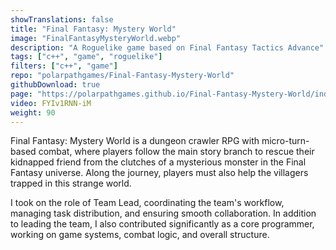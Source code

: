 ```yaml
---
showTranslations: false
title: "Final Fantasy: Mystery World"
image: "FinalFantasyMysteryWorld.webp"
description: "A Roguelike game based on Final Fantasy Tactics Advance"
tags: ["c++", "game", "roguelike"]
filters: ["c++", "game"]
repo: "polarpathgames/Final-Fantasy-Mystery-World"
githubDownload: true
page: "https://polarpathgames.github.io/Final-Fantasy-Mystery-World/index.html"
video: FYIv1RNN-iM
weight: 90
---
```

Final Fantasy: Mystery World is a dungeon crawler RPG with micro-turn-based combat, where players follow the main story branch to rescue their kidnapped friend from the clutches of a mysterious monster in the Final Fantasy universe. Along the journey, players must also help the villagers trapped in this strange world.

I took on the role of Team Lead, coordinating the team's workflow, managing task distribution, and ensuring smooth collaboration. In addition to leading the team, I also contributed significantly as a core programmer, working on game systems, combat logic, and overall structure.
